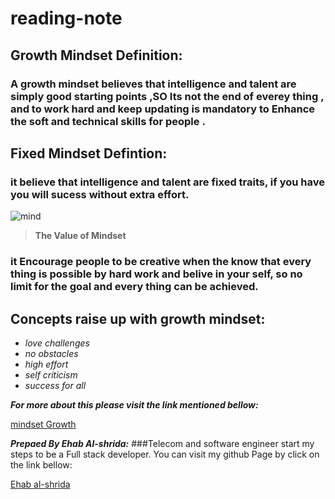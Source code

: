 # reading-note

## Growth Mindset Definition:
### A growth mindset believes that intelligence and talent are simply good starting points ,SO Its not the end of everey thing , and to work hard and keep updating is mandatory to  Enhance the soft and technical skills for people .

## Fixed Mindset Defintion:
### it believe that intelligence and talent are fixed traits, if you have you will sucess without extra effort.

![mind](https://metrifit.com/wp-content/uploads/2020/08/growthmindsetlandscape.jpg)

>**The Value of Mindset**
### it Encourage people to be creative when the know that every thing is possible by hard work and belive in your self, so no limit for the goal and every thing can be achieved.

## Concepts raise up with growth mindset:
- *love challenges* 
- *no obstacles*
- *high effort*
- *self criticism*
- *success for all* 

***For more about this please visit the link mentioned bellow:***

[mindset Growth](https://www.atlassian.com/blog/inside-atlassian/growth-mindset)

***Prepaed By Ehab Al-shrida:***
###Telecom and software engineer start my steps to be a Full stack developer.
You can visit my github Page by click on the link bellow:

[Ehab al-shrida](https://github.com/Ehabalshrida)
